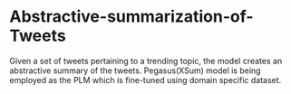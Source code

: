 # Abstractive-summarization-of-Tweets
Given a set of tweets pertaining to a trending topic, the model creates an abstractive summary of the tweets. Pegasus(XSum) model is being employed as the PLM which is 
fine-tuned using domain specific dataset.
